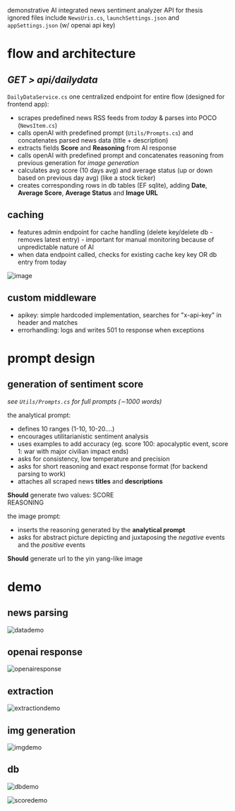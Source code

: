 demonstrative AI integrated news sentiment analyzer API for thesis\
ignored files include `NewsUris.cs`, `launchSettings.json` and `appSettings.json` (w/ openai api key)

# flow and architecture
## _GET > api/dailydata_
`DailyDataService.cs`
one centralized endpoint for entire flow (designed for frontend app):

- scrapes predefined news RSS feeds from _today_ & parses into POCO (`NewsItem.cs`)
- calls openAI with predefined prompt (`Utils/Prompts.cs`) and concatenates parsed news data (title + description)
- extracts fields **Score** and **Reasoning** from AI response
- calls openAI with predefined prompt and concatenates reasoning from previous generation for _image generation_
- calculates avg score (10 days avg) and average status (up or down based on previous day avg) (like a stock ticker)
- creates corresponding rows in db tables (EF sqlite), adding **Date**, **Average Score**, **Average Status** and **Image URL**

## caching
- features admin endpoint for cache handling (delete key/delete db - removes latest entry) - important for manual monitoring because of unpredictable nature of AI
- when data endpoint called, checks for existing cache key key OR db entry from today

![image](https://github.com/user-attachments/assets/7a1666a7-ebe0-4d77-8b8a-ce0827c57f84)


## custom middleware
- apikey: simple hardcoded implementation, searches for "x-api-key" in header and matches
- errorhandling: logs and writes 501 to response when exceptions

# prompt design
## generation of sentiment score
_see `Utils/Prompts.cs` for full prompts (∼1000 words)_

the analytical prompt:
- defines 10 ranges (1-10, 10-20....)
- encourages utilitarianistic sentiment analysis
- uses examples to add accuracy (eg. score 100: apocalyptic event, score 1: war with major civilian impact ends)
- asks for consistency, low temperature and precision
- asks for short reasoning and exact response format (for backend parsing to work)
- attaches all scraped news **titles** and **descriptions**

**Should** generate two values:
  SCORE\
  REASONING

the image prompt:
- inserts the reasoning generated by the **analytical prompt**
- asks for abstract picture depicting and juxtaposing the _negative_ events and the _positive_ events

**Should** generate url to the yin yang-like image

# demo
## news parsing
![datademo](https://github.com/user-attachments/assets/c7ff7add-294a-4ac1-925f-0a6779010d21)

## openai response
![openairesponse](https://github.com/user-attachments/assets/dc62a619-2cfb-4f29-9376-a7f505988d43)

## extraction
![extractiondemo](https://github.com/user-attachments/assets/4156ca5e-ee1b-470c-98d6-75d6ff41ef01)

## img generation
![imgdemo](https://github.com/user-attachments/assets/512f0149-97b0-4ae9-8748-ad93e65594d2)

## db
![dbdemo](https://github.com/user-attachments/assets/d4c4c264-b31d-4a72-93b3-4b3e0332c457)

![scoredemo](https://github.com/user-attachments/assets/967c7a71-f864-41c8-8266-282a2e416ff0)



